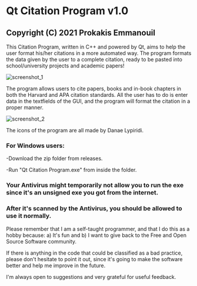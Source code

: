 # Qt Citation Program v1.0
## Copyright (C) 2021 Prokakis Emmanouil

This Citation Program, written in C++ and powered by Qt, aims to help the user format his/her citations in a more automated way. The program formats the data given by the user to a complete citation, ready to be pasted into school/university projects and academic papers!

![screenshot_1](https://user-images.githubusercontent.com/89413115/136813610-a5fcc45a-efbd-4c30-9498-615870a5754f.png)     

The program allows users to cite papers, books and in-book chapters in both the Harvard and APA citation standards. All the user has to do is enter data in the textfields of the GUI, and the program will format the citation in a proper manner.

![screenshot_2](https://user-images.githubusercontent.com/89413115/136813631-6c1f2d37-92ae-4307-88f4-02825b061f7f.png)

The icons of the program are all made by Danae Lypiridi.

### For Windows users:

-Download the zip folder from releases.

-Run "Qt Citation Program.exe" from inside the folder.
### Your Antivirus might temporarily not allow you to run the exe since it's an unsigned exe you got from the internet.
### After it's scanned by the Antivirus, you should be allowed to use it normally.

Please remember that I am a self-taught programmer, and that I do this as a hobby because: a) It's fun and b) I want to give back to the Free and Open Source Software community.

If there is anything in the code that could be classified as a bad practice, please don't hesitate to point it out, since it's going to make the software better and help me improve in the future.

I'm always open to suggestions and very grateful for useful feedback.
